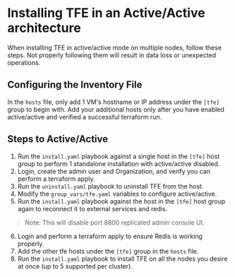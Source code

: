 # Installing TFE in an Active/Active architecture

When installing TFE in active/active mode on multiple nodes, follow these steps. Not properly following them will result in data loss or unexpected operations.

## Configuring the Inventory File
In the `hosts` file, only add 1 VM's hostname or IP address under the `[tfe]` group to begin with. Add your additional hosts only after you have enabled active/active and verified a successful terraform run.

## Steps to Active/Active
1. Run the `install.yaml` playbook against a single host in the `[tfe]` host group to perform 1 standalone installation with active/active disabled.
2. Login, create the admin user and Organization, and verify you can perform a terraform apply.
3. Run the `uninstall.yaml` playbook to uninstall TFE from the host.
4. Modify the `group_vars/tfe.yaml` variables to configure active/active.
5. Run the `install.yaml` playbook against the host in the `[tfe]` host group again to reconnect it to external services and redis.
>Note: This will disable port 8800 replicated admin console UI.
6. Login and perform a terraform apply to ensure Redis is working properly.
7. Add the other tfe hosts under the `[tfe]` group in the `hosts` file.
9. Run the `install.yaml` playbook to install TFE on all the nodes you desire at once (up to 5 supported per cluster).